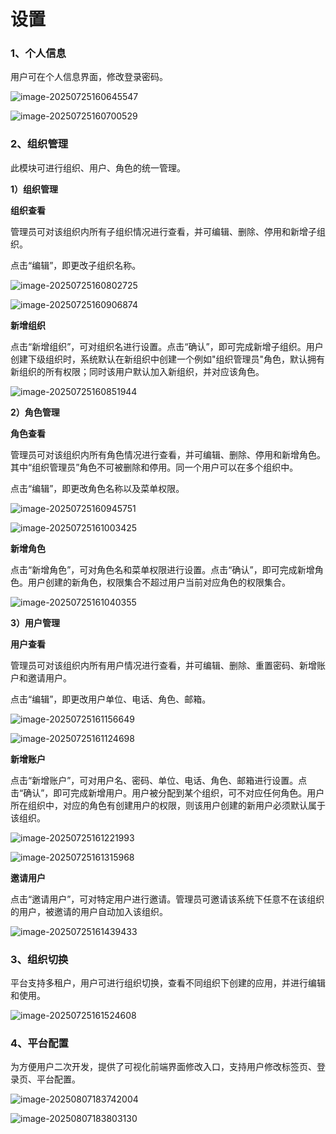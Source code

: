 # 设置

### 1、个人信息

用户可在个人信息界面，修改登录密码。

![image-20250725160645547](assets/image-20250725160645547.png)

![image-20250725160700529](assets/image-20250725160700529.png)

### 2、组织管理

此模块可进行组织、用户、角色的统一管理。

**1）组织管理**

**组织查看**

管理员可对该组织内所有子组织情况进行查看，并可编辑、删除、停用和新增子组织。

点击“编辑”，即更改子组织名称。

![image-20250725160802725](assets/image-20250725160802725.png)

![image-20250725160906874](assets/image-20250725160906874.png)

**新增组织**

点击“新增组织”，可对组织名进行设置。点击“确认”，即可完成新增子组织。用户创建下级组织时，系统默认在新组织中创建一个例如"组织管理员"角色，默认拥有新组织的所有权限；同时该用户默认加入新组织，并对应该角色。

![image-20250725160851944](assets/image-20250725160851944.png)

**2）角色管理**

**角色查看**

管理员可对该组织内所有角色情况进行查看，并可编辑、删除、停用和新增角色。其中“组织管理员”角色不可被删除和停用。同一个用户可以在多个组织中。

点击“编辑”，即更改角色名称以及菜单权限。

![image-20250725160945751](assets/image-20250725160945751.png)

![image-20250725161003425](assets/image-20250725161003425.png)

**新增角色**

  点击“新增角色”，可对角色名和菜单权限进行设置。点击“确认”，即可完成新增角色。用户创建的新角色，权限集合不超过用户当前对应角色的权限集合。

![image-20250725161040355](assets/image-20250725161040355.png)

**3）用户管理**

**用户查看**

管理员可对该组织内所有用户情况进行查看，并可编辑、删除、重置密码、新增账户和邀请用户。

点击“编辑”，即更改用户单位、电话、角色、邮箱。

![image-20250725161156649](assets/image-20250725161156649.png)

![image-20250725161124698](assets/image-20250725161124698.png)

**新增账户**

  点击“新增账户”，可对用户名、密码、单位、电话、角色、邮箱进行设置。点击“确认”，即可完成新增用户。用户被分配到某个组织，可不对应任何角色。用户所在组织中，对应的角色有创建用户的权限，则该用户创建的新用户必须默认属于该组织。

![image-20250725161221993](assets/image-20250725161221993.png)

![image-20250725161315968](assets/image-20250725161315968.png)

**邀请用户**

  点击“邀请用户”，可对特定用户进行邀请。管理员可邀请该系统下任意不在该组织的用户，被邀请的用户自动加入该组织。

![image-20250725161439433](assets/image-20250725161439433.png)

### 3、组织切换

平台支持多租户，用户可进行组织切换，查看不同组织下创建的应用，并进行编辑和使用。

![image-20250725161524608](assets/image-20250725161524608.png)

### 4、平台配置

为方便用户二次开发，提供了可视化前端界面修改入口，支持用户修改标签页、登录页、平台配置。

![image-20250807183742004](assets/image-20250807183742004.png)

![image-20250807183803130](assets/image-20250807183803130.png)

